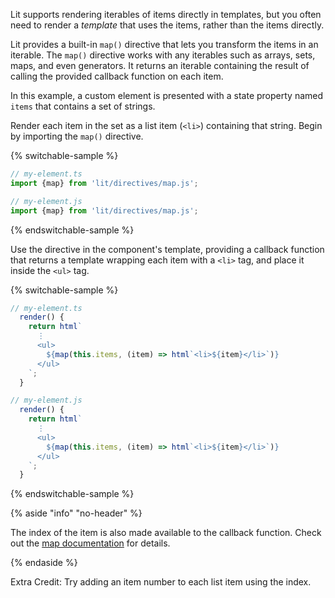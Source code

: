 Lit supports rendering iterables of items directly in templates, but you often
need to render a _template_ that uses the items, rather than the items directly.

Lit provides a built-in `map()` directive that lets you transform the items in
an iterable. The `map()` directive works with any iterables such as arrays,
sets, maps, and even generators. It returns an iterable containing the result of
calling the provided callback function on each item.

In this example, a custom element is presented with a state property named
`items` that contains a set of strings.

Render each item in the set as a list item (`<li>`) containing that string.
Begin by importing the `map()` directive.

{% switchable-sample %}

```ts
// my-element.ts
import {map} from 'lit/directives/map.js';
```

```js
// my-element.js
import {map} from 'lit/directives/map.js';
```

{% endswitchable-sample %}

Use the directive in the component's template, providing a callback function
that returns a template wrapping each item with a `<li>` tag, and place it
inside the `<ul>` tag.

{% switchable-sample %}

```ts
// my-element.ts
  render() {
    return html`
      ⋮
      <ul>
        ${map(this.items, (item) => html`<li>${item}</li>`)}
      </ul>
    `;
  }
```

```js
// my-element.js
  render() {
    return html`
      ⋮
      <ul>
        ${map(this.items, (item) => html`<li>${item}</li>`)}
      </ul>
    `;
  }
```

{% endswitchable-sample %}

{% aside "info" "no-header" %}

The index of the item is also made available to the callback function. Check
out the [map documentation](/docs/templates/directives/#map) for details.

{% endaside %}

Extra Credit: Try adding an item number to each list item using the index.
